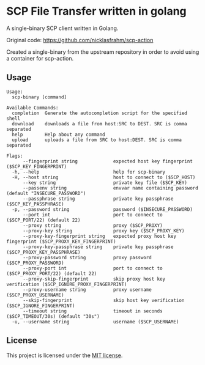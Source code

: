# SCP File Transfer written in golang

A single-binary SCP client written in Golang.

Original code: https://github.com/nicklasfrahm/scp-action

Created a single-binary from the upstream repository in order to avoid using a container for scp-action.

## Usage

```
Usage:
  scp-binary [command]

Available Commands:
  completion  Generate the autocompletion script for the specified shell
  download    downloads a file from host:SRC to DEST. SRC is comma separated
  help        Help about any command
  upload      uploads a file from SRC to host:DEST. SRC is comma separated

Flags:
      --fingerprint string             expected host key fingerprint ($SCP_KEY_FINGERPRINT)
  -h, --help                           help for scp-binary
  -H, --host string                    host to connect to ($SCP_HOST)
      --key string                     private key file ($SCP_KEY)
      --passenv string                 envvar name containing password (default "INSECURE_PASSWORD")
      --passphrase string              private key passphrase ($SCP_KEY_PASSPHRASE)
  -p, --password string                password ($INSECURE_PASSWORD)
      --port int                       port to connect to ($SCP_PORT/22) (default 22)
      --proxy string                   proxy ($SCP_PROXY)
      --proxy-key string               proxy key ($SCP_PROXY_KEY)
      --proxy-key-fingerprint string   expected proxy host key fingerprint ($SCP_PROXY_KEY_FINGERPRINT)
      --proxy-key-passphrase string    private key passphrase ($SCP_PROXY_KEY_PASSPHRASE)
      --proxy-password string          proxy password ($SCP_PROXY_PASSWORD)
      --proxy-port int                 port to connect to ($SCP_PROXY_PORT/22) (default 22)
      --proxy-skip-fingerprint         skip proxy host key verification ($SCP_IGNORE_PROXY_FINGERPRINT)
      --proxy-username string          proxy username ($SCP_PROXY_USERNAME)
      --skip-fingerprint               skip host key verification ($SCP_IGNORE_FINGERPRINT)
      --timeout string                 timeout in seconds ($SCP_TIMEOUT/30s) (default "30s")
  -u, --username string                username ($SCP_USERNAME)
```

## License

This project is licensed under the [MIT license](./LICENSE.md).
